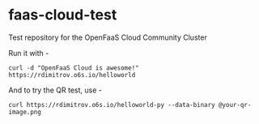 # faas-cloud-test
Test repository for the OpenFaaS Cloud Community Cluster

Run it with -
```
curl -d "OpenFaaS Cloud is awesome!" https://rdimitrov.o6s.io/helloworld
```
And to try the QR test, use - 
```
curl https://rdimitrov.o6s.io/helloworld-py --data-binary @your-qr-image.png
```
